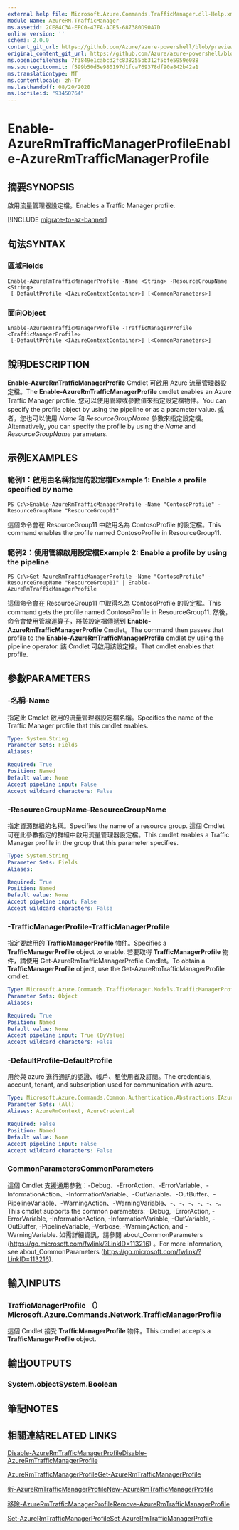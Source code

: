 ```yaml
---
external help file: Microsoft.Azure.Commands.TrafficManager.dll-Help.xml
Module Name: AzureRM.TrafficManager
ms.assetid: 2CE84C3A-EFC0-47FA-ACE5-687380D90A7D
online version: ''
schema: 2.0.0
content_git_url: https://github.com/Azure/azure-powershell/blob/preview/src/ResourceManager/TrafficManager/Commands.TrafficManager2/help/Enable-AzureRmTrafficManagerProfile.md
original_content_git_url: https://github.com/Azure/azure-powershell/blob/preview/src/ResourceManager/TrafficManager/Commands.TrafficManager2/help/Enable-AzureRmTrafficManagerProfile.md
ms.openlocfilehash: 7f3849e1cabcd2fc838255bb312f5bfe5959e088
ms.sourcegitcommit: f599b50d5e980197d1fca769378df90a842b42a1
ms.translationtype: MT
ms.contentlocale: zh-TW
ms.lasthandoff: 08/20/2020
ms.locfileid: "93450764"
---
```

# <span data-ttu-id="ebec1-101">Enable-AzureRmTrafficManagerProfile</span><span class="sxs-lookup"><span data-stu-id="ebec1-101">Enable-AzureRmTrafficManagerProfile</span></span>

## <span data-ttu-id="ebec1-102">摘要</span><span class="sxs-lookup"><span data-stu-id="ebec1-102">SYNOPSIS</span></span>
<span data-ttu-id="ebec1-103">啟用流量管理器設定檔。</span><span class="sxs-lookup"><span data-stu-id="ebec1-103">Enables a Traffic Manager profile.</span></span>

[!INCLUDE [migrate-to-az-banner](../../includes/migrate-to-az-banner.md)]

## <span data-ttu-id="ebec1-104">句法</span><span class="sxs-lookup"><span data-stu-id="ebec1-104">SYNTAX</span></span>

### <span data-ttu-id="ebec1-105">區域</span><span class="sxs-lookup"><span data-stu-id="ebec1-105">Fields</span></span>
```
Enable-AzureRmTrafficManagerProfile -Name <String> -ResourceGroupName <String>
 [-DefaultProfile <IAzureContextContainer>] [<CommonParameters>]
```

### <span data-ttu-id="ebec1-106">面向</span><span class="sxs-lookup"><span data-stu-id="ebec1-106">Object</span></span>
```
Enable-AzureRmTrafficManagerProfile -TrafficManagerProfile <TrafficManagerProfile>
 [-DefaultProfile <IAzureContextContainer>] [<CommonParameters>]
```

## <span data-ttu-id="ebec1-107">說明</span><span class="sxs-lookup"><span data-stu-id="ebec1-107">DESCRIPTION</span></span>
<span data-ttu-id="ebec1-108">**Enable-AzureRmTrafficManagerProfile** Cmdlet 可啟用 Azure 流量管理器設定檔。</span><span class="sxs-lookup"><span data-stu-id="ebec1-108">The **Enable-AzureRmTrafficManagerProfile** cmdlet enables an Azure Traffic Manager profile.</span></span>
<span data-ttu-id="ebec1-109">您可以使用管線或參數值來指定設定檔物件。</span><span class="sxs-lookup"><span data-stu-id="ebec1-109">You can specify the profile object by using the pipeline or as a parameter value.</span></span>
<span data-ttu-id="ebec1-110">或者，您也可以使用 *Name* 和 *ResourceGroupName* 參數來指定設定檔。</span><span class="sxs-lookup"><span data-stu-id="ebec1-110">Alternatively, you can specify the profile by using the *Name* and *ResourceGroupName* parameters.</span></span>

## <span data-ttu-id="ebec1-111">示例</span><span class="sxs-lookup"><span data-stu-id="ebec1-111">EXAMPLES</span></span>

### <span data-ttu-id="ebec1-112">範例1：啟用由名稱指定的設定檔</span><span class="sxs-lookup"><span data-stu-id="ebec1-112">Example 1: Enable a profile specified by name</span></span>
```
PS C:\>Enable-AzureRmTrafficManagerProfile -Name "ContosoProfile" -ResourceGroupName "ResourceGroup11"
```

<span data-ttu-id="ebec1-113">這個命令會在 ResourceGroup11 中啟用名為 ContosoProfile 的設定檔。</span><span class="sxs-lookup"><span data-stu-id="ebec1-113">This command enables the profile named ContosoProfile in ResourceGroup11.</span></span>

### <span data-ttu-id="ebec1-114">範例2：使用管線啟用設定檔</span><span class="sxs-lookup"><span data-stu-id="ebec1-114">Example 2: Enable a profile by using the pipeline</span></span>
```
PS C:\>Get-AzureRmTrafficManagerProfile -Name "ContosoProfile" -ResourceGroupName "ResourceGroup11" | Enable-AzureRmTrafficManagerProfile
```

<span data-ttu-id="ebec1-115">這個命令會在 ResourceGroup11 中取得名為 ContosoProfile 的設定檔。</span><span class="sxs-lookup"><span data-stu-id="ebec1-115">This command gets the profile named ContosoProfile in ResourceGroup11.</span></span>
<span data-ttu-id="ebec1-116">然後，命令會使用管線運算子，將該設定檔傳遞到 **Enable-AzureRmTrafficManagerProfile** Cmdlet。</span><span class="sxs-lookup"><span data-stu-id="ebec1-116">The command then passes that profile to the **Enable-AzureRmTrafficManagerProfile** cmdlet by using the pipeline operator.</span></span>
<span data-ttu-id="ebec1-117">該 Cmdlet 可啟用該設定檔。</span><span class="sxs-lookup"><span data-stu-id="ebec1-117">That cmdlet enables that profile.</span></span>

## <span data-ttu-id="ebec1-118">參數</span><span class="sxs-lookup"><span data-stu-id="ebec1-118">PARAMETERS</span></span>

### <span data-ttu-id="ebec1-119">-名稱</span><span class="sxs-lookup"><span data-stu-id="ebec1-119">-Name</span></span>
<span data-ttu-id="ebec1-120">指定此 Cmdlet 啟用的流量管理器設定檔名稱。</span><span class="sxs-lookup"><span data-stu-id="ebec1-120">Specifies the name of the Traffic Manager profile that this cmdlet enables.</span></span>

```yaml
Type: System.String
Parameter Sets: Fields
Aliases: 

Required: True
Position: Named
Default value: None
Accept pipeline input: False
Accept wildcard characters: False
```

### <span data-ttu-id="ebec1-121">-ResourceGroupName</span><span class="sxs-lookup"><span data-stu-id="ebec1-121">-ResourceGroupName</span></span>
<span data-ttu-id="ebec1-122">指定資源群組的名稱。</span><span class="sxs-lookup"><span data-stu-id="ebec1-122">Specifies the name of a resource group.</span></span>
<span data-ttu-id="ebec1-123">這個 Cmdlet 可在此參數指定的群組中啟用流量管理器設定檔。</span><span class="sxs-lookup"><span data-stu-id="ebec1-123">This cmdlet enables a Traffic Manager profile in the group that this parameter specifies.</span></span>

```yaml
Type: System.String
Parameter Sets: Fields
Aliases: 

Required: True
Position: Named
Default value: None
Accept pipeline input: False
Accept wildcard characters: False
```

### <span data-ttu-id="ebec1-124">-TrafficManagerProfile</span><span class="sxs-lookup"><span data-stu-id="ebec1-124">-TrafficManagerProfile</span></span>
<span data-ttu-id="ebec1-125">指定要啟用的 **TrafficManagerProfile** 物件。</span><span class="sxs-lookup"><span data-stu-id="ebec1-125">Specifies a **TrafficManagerProfile** object to enable.</span></span>
<span data-ttu-id="ebec1-126">若要取得 **TrafficManagerProfile** 物件，請使用 Get-AzureRmTrafficManagerProfile Cmdlet。</span><span class="sxs-lookup"><span data-stu-id="ebec1-126">To obtain a **TrafficManagerProfile** object, use the Get-AzureRmTrafficManagerProfile cmdlet.</span></span>

```yaml
Type: Microsoft.Azure.Commands.TrafficManager.Models.TrafficManagerProfile
Parameter Sets: Object
Aliases: 

Required: True
Position: Named
Default value: None
Accept pipeline input: True (ByValue)
Accept wildcard characters: False
```

### <span data-ttu-id="ebec1-127">-DefaultProfile</span><span class="sxs-lookup"><span data-stu-id="ebec1-127">-DefaultProfile</span></span>
<span data-ttu-id="ebec1-128">用於與 azure 進行通訊的認證、帳戶、租使用者及訂閱。</span><span class="sxs-lookup"><span data-stu-id="ebec1-128">The credentials, account, tenant, and subscription used for communication with azure.</span></span>

```yaml
Type: Microsoft.Azure.Commands.Common.Authentication.Abstractions.IAzureContextContainer
Parameter Sets: (All)
Aliases: AzureRmContext, AzureCredential

Required: False
Position: Named
Default value: None
Accept pipeline input: False
Accept wildcard characters: False
```

### <span data-ttu-id="ebec1-129">CommonParameters</span><span class="sxs-lookup"><span data-stu-id="ebec1-129">CommonParameters</span></span>
<span data-ttu-id="ebec1-130">這個 Cmdlet 支援通用參數：-Debug、-ErrorAction、-ErrorVariable、-InformationAction、-InformationVariable、-OutVariable、-OutBuffer、-PipelineVariable、-WarningAction、-WarningVariable、-、-、-、-、-、-。</span><span class="sxs-lookup"><span data-stu-id="ebec1-130">This cmdlet supports the common parameters: -Debug, -ErrorAction, -ErrorVariable, -InformationAction, -InformationVariable, -OutVariable, -OutBuffer, -PipelineVariable, -Verbose, -WarningAction, and -WarningVariable.</span></span> <span data-ttu-id="ebec1-131">如需詳細資訊，請參閱 about_CommonParameters (https://go.microsoft.com/fwlink/?LinkID=113216) 。</span><span class="sxs-lookup"><span data-stu-id="ebec1-131">For more information, see about_CommonParameters (https://go.microsoft.com/fwlink/?LinkID=113216).</span></span>

## <span data-ttu-id="ebec1-132">輸入</span><span class="sxs-lookup"><span data-stu-id="ebec1-132">INPUTS</span></span>

### <span data-ttu-id="ebec1-133">TrafficManagerProfile （）</span><span class="sxs-lookup"><span data-stu-id="ebec1-133">Microsoft.Azure.Commands.Network.TrafficManagerProfile</span></span>
<span data-ttu-id="ebec1-134">這個 Cmdlet 接受 **TrafficManagerProfile** 物件。</span><span class="sxs-lookup"><span data-stu-id="ebec1-134">This cmdlet accepts a **TrafficManagerProfile** object.</span></span>

## <span data-ttu-id="ebec1-135">輸出</span><span class="sxs-lookup"><span data-stu-id="ebec1-135">OUTPUTS</span></span>

### <span data-ttu-id="ebec1-136">System.object</span><span class="sxs-lookup"><span data-stu-id="ebec1-136">System.Boolean</span></span>

## <span data-ttu-id="ebec1-137">筆記</span><span class="sxs-lookup"><span data-stu-id="ebec1-137">NOTES</span></span>

## <span data-ttu-id="ebec1-138">相關連結</span><span class="sxs-lookup"><span data-stu-id="ebec1-138">RELATED LINKS</span></span>

[<span data-ttu-id="ebec1-139">Disable-AzureRmTrafficManagerProfile</span><span class="sxs-lookup"><span data-stu-id="ebec1-139">Disable-AzureRmTrafficManagerProfile</span></span>](./Disable-AzureRmTrafficManagerProfile.md)

[<span data-ttu-id="ebec1-140">AzureRmTrafficManagerProfile</span><span class="sxs-lookup"><span data-stu-id="ebec1-140">Get-AzureRmTrafficManagerProfile</span></span>](./Get-AzureRmTrafficManagerProfile.md)

[<span data-ttu-id="ebec1-141">新-AzureRmTrafficManagerProfile</span><span class="sxs-lookup"><span data-stu-id="ebec1-141">New-AzureRmTrafficManagerProfile</span></span>](./New-AzureRmTrafficManagerProfile.md)

[<span data-ttu-id="ebec1-142">移除-AzureRmTrafficManagerProfile</span><span class="sxs-lookup"><span data-stu-id="ebec1-142">Remove-AzureRmTrafficManagerProfile</span></span>](./Remove-AzureRmTrafficManagerProfile.md)

[<span data-ttu-id="ebec1-143">Set-AzureRmTrafficManagerProfile</span><span class="sxs-lookup"><span data-stu-id="ebec1-143">Set-AzureRmTrafficManagerProfile</span></span>](./Set-AzureRmTrafficManagerProfile.md)


